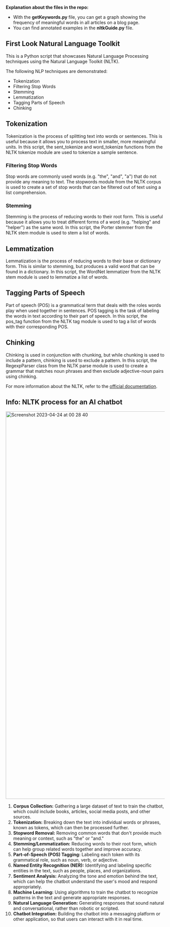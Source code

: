 

**Explanation about the files in the repo:**

- With the **getKeywords.py** file, you can get a graph showing the frequency of meaningful words in all articles on a blog page.
- You can find annotated examples in the **nltkGuide.py** file.


## First Look  Natural Language Toolkit

This is a Python script that showcases Natural Language Processing techniques using the Natural Language Toolkit (NLTK).

The following NLP techniques are demonstrated:

- Tokenization
- Filtering Stop Words
- Stemming
- Lemmatization
- Tagging Parts of Speech
- Chinking

## Tokenization

Tokenization is the process of splitting text into words or sentences. This is useful because it allows you to process text in smaller, more meaningful units. In this script, the sent_tokenize and word_tokenize functions from the NLTK tokenize module are used to tokenize a sample sentence.

### Filtering Stop Words

Stop words are commonly used words (e.g. "the", "and", "a") that do not provide any meaning to text. The stopwords module from the NLTK corpus is used to create a set of stop words that can be filtered out of text using a list comprehension.

### Stemming

Stemming is the process of reducing words to their root form. This is useful because it allows you to treat different forms of a word (e.g. "helping" and "helper") as the same word. In this script, the Porter stemmer from the NLTK stem module is used to stem a list of words.

## Lemmatization

Lemmatization is the process of reducing words to their base or dictionary form. This is similar to stemming, but produces a valid word that can be found in a dictionary. In this script, the WordNet lemmatizer from the NLTK stem module is used to lemmatize a list of words.

## Tagging Parts of Speech

Part of speech (POS) is a grammatical term that deals with the roles words play when used together in sentences. POS tagging is the task of labeling the words in text according to their part of speech. In this script, the pos_tag function from the NLTK tag module is used to tag a list of words with their corresponding POS.

## Chinking

Chinking is used in conjunction with chunking, but while chunking is used to include a pattern, chinking is used to exclude a pattern. In this script, the RegexpParser class from the NLTK parse module is used to create a grammar that matches noun phrases and then exclude adjective-noun pairs using chinking.

For more information about the NLTK, refer to the [official documentation](https://www.nltk.org/).



## Info: NLTK process for an AI chatbot

<img width="1224" alt="Screenshot 2023-04-24 at 00 28 40" src="https://user-images.githubusercontent.com/52957100/233867197-ebd4e6c6-e92e-4c0f-b0d2-f079ff70d908.png">

1. **Corpus Collection:** Gathering a large dataset of text to train the chatbot, which could include books, articles, social media posts, and other sources.
2. **Tokenization:** Breaking down the text into individual words or phrases, known as tokens, which can then be processed further.
3. **Stopword Removal:** Removing common words that don't provide much meaning or context, such as "the" or "and."
4. **Stemming/Lemmatization:** Reducing words to their root form, which can help group related words together and improve accuracy.
5. **Part-of-Speech (POS) Tagging:** Labeling each token with its grammatical role, such as noun, verb, or adjective.
6. **Named Entity Recognition (NER):** Identifying and labeling specific entities in the text, such as people, places, and organizations.
7. **Sentiment Analysis:** Analyzing the tone and emotion behind the text, which can help the chatbot understand the user's mood and respond appropriately.
8. **Machine Learning:** Using algorithms to train the chatbot to recognize patterns in the text and generate appropriate responses.
9. **Natural Language Generation:** Generating responses that sound natural and conversational, rather than robotic or scripted.
10. **Chatbot Integration:** Building the chatbot into a messaging platform or other application, so that users can interact with it in real time.
